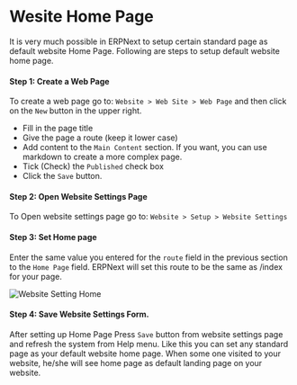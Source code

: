 # Wesite Home Page

It is very much possible in ERPNext to setup certain standard page as default website Home Page. Following are steps to setup default website home page.

#### **Step 1: Create a Web Page**
To create a web page go to: `Website > Web Site > Web Page` and then click on the `New` button in the upper right.

* Fill in the page title
* Give the page a route (keep it lower case)
* Add content to the `Main Content` section. If you want, you can use markdown to create a more complex page.
* Tick (Check) the `Published` check box
* Click the `Save` button.

#### **Step 2: Open Website Settings Page**
To Open website settings page go to: `Website > Setup > Website Settings`

#### **Step 3: Set Home page**

Enter the same value you entered for the `route` field in the previous section to the `Home Page` field. ERPNext will set this route to be the same as /index for your page.      

![Website Setting Home]({{docs_base_url}}/assets/img/articles/Selection_021.png)

#### **Step 4: Save Website Settings Form.**

After setting up Home Page Press `Save` button from website settings page and refresh the system from Help menu. Like this you can set any standard page as your default website home page. When some one visited to your website, he/she will see home page as default landing page on your website.
